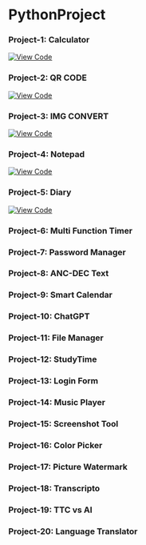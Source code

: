 # PythonProject

### Project-1: Calculator  
[![View Code](https://img.shields.io/badge/View_Code-Click_Here-green?style=for-the-badge)]([link-unduh](https://raw.githubusercontent.com/DzarelDeveloper/PythonProject/refs/heads/main/project-1.py))
### Project-2: QR CODE  
[![View Code](https://img.shields.io/badge/View_Code-Click_Here-green?style=for-the-badge)]([link-unduh](https://raw.githubusercontent.com/DzarelDeveloper/PythonProject/refs/heads/main/project-2.py))
### Project-3: IMG CONVERT  
[![View Code](https://img.shields.io/badge/View_Code-Click_Here-green?style=for-the-badge)]([link-unduh](https://raw.githubusercontent.com/DzarelDeveloper/PythonProject/refs/heads/main/project-3.py))
### Project-4: Notepad  
[![View Code](https://img.shields.io/badge/View_Code-Click_Here-green?style=for-the-badge)]([link-unduh](https://raw.githubusercontent.com/DzarelDeveloper/PythonProject/refs/heads/main/project-4.py))
### Project-5: Diary  
[![View Code](https://img.shields.io/badge/View_Code-Click_Here-green?style=for-the-badge)]([link-unduh](https://raw.githubusercontent.com/DzarelDeveloper/PythonProject/refs/heads/main/project-5.py))
### Project-6: Multi Function Timer  
### Project-7: Password Manager  
### Project-8: ANC-DEC Text  
### Project-9: Smart Calendar  
### Project-10: ChatGPT  
### Project-11: File Manager  
### Project-12: StudyTime  
### Project-13: Login Form  
### Project-14: Music Player  
### Project-15: Screenshot Tool  
### Project-16: Color Picker  
### Project-17: Picture Watermark  
### Project-18: Transcripto  
### Project-19: TTC vs AI  
### Project-20: Language Translator  

